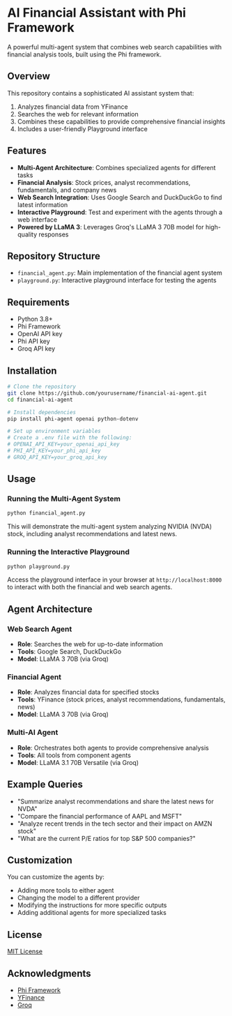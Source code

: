 # AI Financial Assistant with Phi Framework

A powerful multi-agent system that combines web search capabilities with financial analysis tools, built using the Phi framework.

## Overview

This repository contains a sophisticated AI assistant system that:
1. Analyzes financial data from YFinance
2. Searches the web for relevant information
3. Combines these capabilities to provide comprehensive financial insights
4. Includes a user-friendly Playground interface

## Features

- **Multi-Agent Architecture**: Combines specialized agents for different tasks
- **Financial Analysis**: Stock prices, analyst recommendations, fundamentals, and company news
- **Web Search Integration**: Uses Google Search and DuckDuckGo to find latest information
- **Interactive Playground**: Test and experiment with the agents through a web interface
- **Powered by LLaMA 3**: Leverages Groq's LLaMA 3 70B model for high-quality responses

## Repository Structure

- `financial_agent.py`: Main implementation of the financial agent system
- `playground.py`: Interactive playground interface for testing the agents

## Requirements

- Python 3.8+
- Phi Framework
- OpenAI API key
- Phi API key
- Groq API key

## Installation

```bash
# Clone the repository
git clone https://github.com/yourusername/financial-ai-agent.git
cd financial-ai-agent

# Install dependencies
pip install phi-agent openai python-dotenv

# Set up environment variables
# Create a .env file with the following:
# OPENAI_API_KEY=your_openai_api_key
# PHI_API_KEY=your_phi_api_key
# GROQ_API_KEY=your_groq_api_key
```

## Usage

### Running the Multi-Agent System

```bash
python financial_agent.py
```

This will demonstrate the multi-agent system analyzing NVIDIA (NVDA) stock, including analyst recommendations and latest news.

### Running the Interactive Playground

```bash
python playground.py
```

Access the playground interface in your browser at `http://localhost:8000` to interact with both the financial and web search agents.

## Agent Architecture

### Web Search Agent
- **Role**: Searches the web for up-to-date information
- **Tools**: Google Search, DuckDuckGo
- **Model**: LLaMA 3 70B (via Groq)

### Financial Agent
- **Role**: Analyzes financial data for specified stocks
- **Tools**: YFinance (stock prices, analyst recommendations, fundamentals, news)
- **Model**: LLaMA 3 70B (via Groq)

### Multi-AI Agent
- **Role**: Orchestrates both agents to provide comprehensive analysis
- **Tools**: All tools from component agents
- **Model**: LLaMA 3.1 70B Versatile (via Groq)

## Example Queries

- "Summarize analyst recommendations and share the latest news for NVDA"
- "Compare the financial performance of AAPL and MSFT"
- "Analyze recent trends in the tech sector and their impact on AMZN stock"
- "What are the current P/E ratios for top S&P 500 companies?"

## Customization

You can customize the agents by:
- Adding more tools to either agent
- Changing the model to a different provider
- Modifying the instructions for more specific outputs
- Adding additional agents for more specialized tasks

## License

[MIT License](LICENSE)

## Acknowledgments

- [Phi Framework](https://github.com/phi-ai/phi)
- [YFinance](https://github.com/ranaroussi/yfinance)
- [Groq](https://groq.com/)
